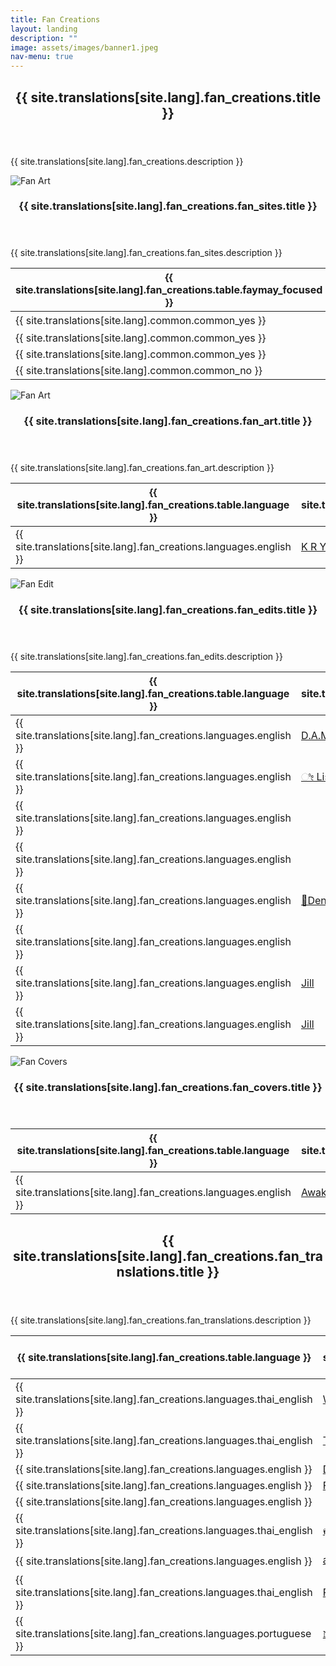 ```yaml
---
title: Fan Creations
layout: landing
description: ""
image: assets/images/banner1.jpeg
nav-menu: true
---
```


<!-- Main -->
<div id="main">
	<section id="one">
		<div class="inner">
			<header class="major">
				<h2>{{ site.translations[site.lang].fan_creations.title }}</h2>
			</header>
			<p>{{ site.translations[site.lang].fan_creations.description }}</p>
		</div>
	</section>
	<section class="spotlights">
		<section>
			<div class="image">
				<img src="{{ 'assets/images/portrait11.jpeg' | relative_url }}" alt="Fan Art" data-position="center center">
			</div>
			<div class="content">
				<div class="inner">
					<header class="major">
						<h3>{{ site.translations[site.lang].fan_creations.fan_sites.title }}</h3>
					</header>
					<p>{{ site.translations[site.lang].fan_creations.fan_sites.description }}</p>
					<div class="table-wrapper">
						<table>
							<thead>
								<tr>
									<th scope="col">{{ site.translations[site.lang].fan_creations.table.faymay_focused }}</th>
									<th scope="col">{{ site.translations[site.lang].fan_creations.table.twitter }}</th>
									<th scope="col">{{ site.translations[site.lang].fan_creations.table.youtube }}</th>
									<th scope="col">{{ site.translations[site.lang].fan_creations.table.tiktok }}</th>
								</tr>
							</thead>
							<tbody>
								<tr>
									<td>{{ site.translations[site.lang].common.common_yes }}</td>
									<td><a href="https://x.com/Phuriiiii19">𝙋'𝙋𝙤𝙤𝙝ッ🐹 🐶 | ฟมปฟก</a></td>
									<td><a href="https://www.youtube.com/@Phuriiiii19">Pooh</a></td>
									<td><a href="https://www.tiktok.com/@Phuriiiii19">phuriiiii19</a></td>
								</tr>
								<tr>
									<td>{{ site.translations[site.lang].common.common_yes }}</td>
									<td><a href="https://x.com/teeoheewhy">P't 🏳️‍🌈</a></td>
									<td><a href="https://www.youtube.com/@phi.t">P't</a></td>
									<td><a href="https://www.tiktok.com/@teeoheewhy?_t=8pAEpAYN4rw&_r=1">P't 🏳️‍🌈</a></td>
								</tr>
								<tr>
									<td>{{ site.translations[site.lang].common.common_yes }}</td>
									<td><a href="https://x.com/Gackyccc_">Gackyccc_</a></td>
									<td>&nbsp;</td>
									<td>&nbsp;</td>
								</tr>
								<tr>
									<td>{{ site.translations[site.lang].common.common_no }}</td>
									<td><a href="https://x.com/99_99percentt">99.99%</a></td>
									<td><a href="https://www.youtube.com/@99.99percentt">99.99%</a></td>
									<td>&nbsp;</td>
								</tr>
							</tbody>
						</table>
					</div>
				</div>
			</div>
		</section>
		<section>
			<div class="image">
				<img src="{{ 'assets/images/square2.jpeg' | relative_url }}" alt="Fan Art" data-position="center center">
			</div>
			<div class="content">
				<div class="inner">
					<header class="major">
						<h3>{{ site.translations[site.lang].fan_creations.fan_art.title }}</h3>
					</header>
					<p>{{ site.translations[site.lang].fan_creations.fan_art.description }}</p>
					<div class="table-wrapper">
						<table>
							<thead>
								<tr>
									<th scope="col">{{ site.translations[site.lang].fan_creations.table.language }}</th>
									<th scope="col">{{ site.translations[site.lang].fan_creations.table.twitter }}</th>
									<th scope="col">{{ site.translations[site.lang].fan_creations.table.youtube }}</th>
									<th scope="col">{{ site.translations[site.lang].fan_creations.table.tiktok }}</th>
								</tr>
							</thead>
							<tbody>
								<tr>
									<td>{{ site.translations[site.lang].fan_creations.languages.english }}</td>
									<td><a href="https://x.com/yaalisaya">K R Y | FayMay | DreamGL |</a></td>
									<td>&nbsp;</td>
									<td><a href="https://www.tiktok.com/@yaalisayah?_t=8pC3Q0vUo6i&_r=1">yaalisayah</a></td>
								</tr>
							</tbody>
						</table>
					</div>
				</div>
			</div>
		</section>
		<section>
			<div class="image">
				<img src="{{ 'assets/images/portrait18.jpeg' | relative_url }}" alt="Fan Edit" data-position="top center">
			</div>
			<div class="content">
				<div class="inner">
					<header class="major">
						<h3>{{ site.translations[site.lang].fan_creations.fan_edits.title }}</h3>
					</header>
					<p>{{ site.translations[site.lang].fan_creations.fan_edits.description }}</p>
					<div class="table-wrapper">
						<table>
							<thead>
								<tr>
									<th scope="col">{{ site.translations[site.lang].fan_creations.table.language }}</th>
									<th scope="col">{{ site.translations[site.lang].fan_creations.table.twitter }}</th>
									<th scope="col">{{ site.translations[site.lang].fan_creations.table.youtube }}</th>
									<th scope="col">{{ site.translations[site.lang].fan_creations.table.tiktok }}</th>
								</tr>
							</thead>
							<tbody>
								<tr>
									<td>{{ site.translations[site.lang].fan_creations.languages.english }}</td>
									<td><a href="https://x.com/DoneeyyOfficial">D.A.M.</a></td>
									<td><a href="https://www.youtube.com/@samon23TER">D.A.M.</a></td>
									<td><a href="https://www.tiktok.com/@dam23official">dam23official</a></td>
								</tr>
								<tr>
									<td>{{ site.translations[site.lang].fan_creations.languages.english }}</td>
									<td><a href="https://x.com/lovergl__">ೀ Lissa is dreaming ೀ</a></td>
									<td>&nbsp;</td>
									<td>&nbsp;</td>
								</tr>
								<tr>
									<td>{{ site.translations[site.lang].fan_creations.languages.english }}</td>
									<td>&nbsp;</td>
									<td><a href="https://www.youtube.com/playlist?list=PLffObNEMTeXOLV71JV-3kJ2AmsaCp7hti">Nickcompoops</a></td>
									<td>&nbsp;</td>
								</tr>
								<tr>
									<td>{{ site.translations[site.lang].fan_creations.languages.english }}</td>
									<td>&nbsp;</td>
									<td><a href="https://www.youtube.com/playlist?list=PL18vA8XTLPcUSFrpnk859alTotrEAXmei">Drama_addicted_edits</a></td>
									<td>&nbsp;</td>
								</tr>
								<tr>
									<td>{{ site.translations[site.lang].fan_creations.languages.english }}</td>
									<td><a href="https://x.com/Denon2206">🔅Deno🔅</a></td>
									<td><a href="https://www.youtube.com/@Denon0122/featured">🔅Deno🔅</a></td>
									<td>&nbsp;</td>
								</tr>
								<tr>
									<td>{{ site.translations[site.lang].fan_creations.languages.english }}</td>
									<td>&nbsp;</td>
									<td><a href="https://www.youtube.com/playlist?list=PLJtev7mfaPIA5Lxx8lpvj1G0__mVC_3LZ">kzdreamgledits</a></td>
									<td>&nbsp;</td>
								</tr>
								<tr>
									<td>{{ site.translations[site.lang].fan_creations.languages.english }}</td>
									<td><a href="https://x.com/bsj1994">Jill</a></td>
									<td><a href="https://www.youtube.com/playlist?list=PLEjb0lkNnMIGksyEaISEaQ02bizNvmUB9">J FreenBecky and FayMay always and forever</a></td>
									<td>&nbsp;</td>
								</tr>
								<tr>
									<td>{{ site.translations[site.lang].fan_creations.languages.english }}</td>
									<td><a href="https://x.com/bsj1994">Jill</a></td>
									<td><a href="https://www.youtube.com/playlist?list=PLEjb0lkNnMIGksyEaISEaQ02bizNvmUB9">J FreenBecky and FayMay always and forever</a></td>
									<td>&nbsp;</td>
								</tr>
							</tbody>
						</table>
					</div>
				</div>
			</div>
		</section>
		<section>
			<div class="image">
				<img src="{{ 'assets/images/square4.jpeg' | relative_url }}" alt="Fan Covers" data-position="25% 25%">
			</div>
			<div class="content">
				<div class="inner">
					<header class="major">
						<h3>{{ site.translations[site.lang].fan_creations.fan_covers.title }}</h3>
					</header>
					<p></p>
					<div class="table-wrapper">
						<table>
							<thead>
								<tr>
									<th scope="col">{{ site.translations[site.lang].fan_creations.table.language }}</th>
									<th scope="col">{{ site.translations[site.lang].fan_creations.table.twitter }}</th>
									<th scope="col">{{ site.translations[site.lang].fan_creations.table.youtube }}</th>
									<th scope="col">{{ site.translations[site.lang].fan_creations.table.tiktok }}</th>
								</tr>
							</thead>
							<tbody>
								<tr>
									<td>{{ site.translations[site.lang].fan_creations.languages.english }}</td>
									<td><a href="https://x.com/DoneeyyOfficial/status/1831308549387120660">Awake - Boy Sompob | Cover (DAM & GRET)</a></td>
									<td><a href="https://youtu.be/auMQXbUQhXU?si=1DJTFXflTkILH2VK">Awake - Boy Sompob | Cover (DAM & GRET)</a></td>
									<td>&nbsp;</td>
								</tr>
							</tbody>
						</table>
					</div>
				</div>
			</div>
		</section>
	</section>
	<!-- Three -->
	<section id="three">
		<div class="inner">
			<header class="major">
				<h2>{{ site.translations[site.lang].fan_creations.fan_translations.title }}</h2>
			</header>
			<p>{{ site.translations[site.lang].fan_creations.fan_translations.description }}</p>
			<div class="table-wrapper">
				<table>
					<thead>
						<tr>
							<th scope="col">{{ site.translations[site.lang].fan_creations.table.language }}</th>
							<th scope="col">{{ site.translations[site.lang].fan_creations.table.twitter }}</th>
							<th scope="col">{{ site.translations[site.lang].fan_creations.table.youtube }}</th>
							<th scope="col">{{ site.translations[site.lang].fan_creations.table.tiktok }}</th>
						</tr>
					</thead>
					<tbody>
						<tr>
							<td>{{ site.translations[site.lang].fan_creations.languages.thai_english }}</td>
							<td><a href="https://x.com/WinnieCatz">Wᵢₙₙᵢₑ</a></td>
							<td>&nbsp;</td>
							<td>&nbsp;</td>
						</tr>
						<tr>
							<td>{{ site.translations[site.lang].fan_creations.languages.thai_english }}</td>
							<td><a href="https://x.com/TSP_theshipper">The_Shipper</a></td>
							<td>&nbsp;</td>
							<td>&nbsp;</td>
						</tr>
						<tr>
							<td>{{ site.translations[site.lang].fan_creations.languages.english }}</td>
							<td><a href="https://x.com/Diziholic">Diziholic</a></td>
							<td><a href="https://www.youtube.com/@Diziarchive">Diziholic</a></td>
							<td>&nbsp;</td>
						</tr>
						<tr>
							<td>{{ site.translations[site.lang].fan_creations.languages.english }}</td>
							<td><a href="https://x.com/4ever_Marvelous">Forever Marvelous</a></td>
							<td><a href="https://www.youtube.com/@4ever_Marvelous">Forever Marvelous</a></td>
							<td>&nbsp;</td>
						</tr>
						<tr>
							<td>{{ site.translations[site.lang].fan_creations.languages.english }}</td>
							<td>&nbsp;</td>
							<td><a href="https://www.youtube.com/@GLTHSUB-xd9zq/videos">GLTH SUB</a></td>
							<td>&nbsp;</td>
						</tr>
						<tr>
							<td>{{ site.translations[site.lang].fan_creations.languages.thai_english }}</td>
							<td><a href="https://x.com/AGuyki">คุณชายเฟ | น้องดรีม😴</a></td>
							<td><a href="https://www.youtube.com/@user-fp6jj6ez3m/videos">ผมจะชิปทุกคู่</a></td>
							<td><a href="https://www.tiktok.com/@user113476042384?_t=8pAEFKthOx5&_r=1">มะกรูด</a></td>
						</tr>
						<tr>
							<td>{{ site.translations[site.lang].fan_creations.languages.english }}</td>
							<td><a href="https://x.com/alphazalien">alien 👽 faymay</a></td>
							<td>&nbsp;</td>
							<td><a href="https://www.tiktok.com/@absentxalien?_t=8pAE4MIiswk&_r=1">Alien 👽</a></td>
						</tr>
						<tr>
							<td>{{ site.translations[site.lang].fan_creations.languages.thai_english }}</td>
							<td><a href="https://x.com/teeoheewhy">P't 🏳️‍🌈</a></td>
							<td><a href="https://www.youtube.com/@phi.t">P't</a></td>
							<td><a href="https://www.tiktok.com/@teeoheewhy?_t=8pAEpAYN4rw&_r=1">P't 🏳️‍🌈</a></td>
						</tr>
						<tr>
							<td>{{ site.translations[site.lang].fan_creations.languages.portuguese }}</td>
							<td><a href="https://x.com/princenicolax">𝙽𝙸𝙲𝙾𝙻𝙰𝚂 | 𝙵𝙰𝚈𝙼𝙰𝚈'𝚜 𝚂𝙾𝙽 🐱</a></td>
							<td>&nbsp;</td>
							<td>&nbsp;</td>
						</tr>
					</tbody>
				</table>
			</div>
		</div>
	</section> 
</div>